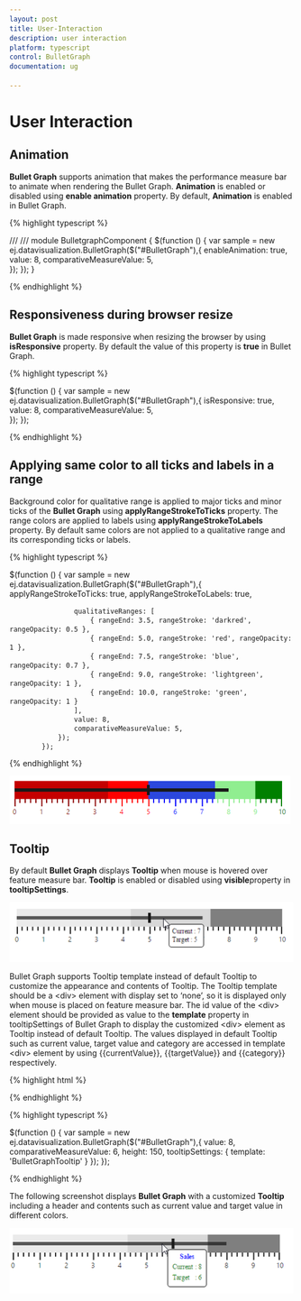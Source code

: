 ```yaml
---
layout: post
title: User-Interaction
description: user interaction
platform: typescript
control: BulletGraph	
documentation: ug

---
```


# User Interaction

## Animation

**Bullet Graph** supports animation that makes the performance measure bar to animate when rendering the Bullet Graph. **Animation** is enabled or disabled using **enable animation** property. By default, **Animation** is enabled in Bullet Graph.

{% highlight typescript %}

/// <reference path="tsfiles/jquery.d.ts" />
/// <reference path="tsfiles/ej.web.all.d.ts" />
module BulletgraphComponent {
    $(function () {
        var sample = new ej.datavisualization.BulletGraph($("#BulletGraph"),{
         enableAnimation: true,
                    value: 8,
                    comparativeMeasureValue: 5,     
        });
    });
}

{% endhighlight %}

## Responsiveness during browser resize

**Bullet Graph** is made responsive when resizing the browser by using **isResponsive** property. By default the value of this property is **true** in Bullet Graph.

{% highlight typescript %}


 $(function () {
        var sample = new ej.datavisualization.BulletGraph($("#BulletGraph"),{
                    isResponsive: true,
                    value: 8,
                    comparativeMeasureValue: 5,                    
                });
            });
                


{% endhighlight %}



## Applying same color to all ticks and labels in a range

Background color for qualitative range is applied to major ticks and minor ticks of the **Bullet Graph** using **applyRangeStrokeToTicks** property. The range colors are applied to labels using **applyRangeStrokeToLabels** property. By default same colors are not applied to a qualitative range and its corresponding ticks or labels.

{% highlight typescript %}


$(function () {
        var sample = new ej.datavisualization.BulletGraph($("#BulletGraph"),{
                    applyRangeStrokeToTicks: true,
                    applyRangeStrokeToLabels: true,

                    qualitativeRanges: [
                        { rangeEnd: 3.5, rangeStroke: 'darkred', rangeOpacity: 0.5 },
                        { rangeEnd: 5.0, rangeStroke: 'red', rangeOpacity: 1 },
                        { rangeEnd: 7.5, rangeStroke: 'blue', rangeOpacity: 0.7 },
                        { rangeEnd: 9.0, rangeStroke: 'lightgreen', rangeOpacity: 1 },
                        { rangeEnd: 10.0, rangeStroke: 'green', rangeOpacity: 1 }
                    ],
                    value: 8,
                    comparativeMeasureValue: 5,                    
                });
            });



{% endhighlight %}

![](User-Interaction_images/User-Interaction_img1.png) 

## Tooltip

By default **Bullet Graph** displays **Tooltip** when mouse is hovered over feature measure bar. **Tooltip** is enabled or disabled using **visible**property in **tooltipSettings**.

![](User-Interaction_images/User-Interaction_img2.png) 

Bullet Graph supports Tooltip template instead of default Tooltip to customize the appearance and contents of Tooltip. The Tooltip template should be a &lt;div&gt; element with display set to ‘none’, so it is displayed only when mouse is placed on feature measure bar. The id value of the &lt;div&gt; element should be provided as value to the **template** property in tooltipSettings of Bullet Graph to display the customized &lt;div&gt; element as Tooltip instead of default Tooltip. The values displayed in default Tooltip such as current value, target value and category are accessed in template &lt;div&gt; element by using {{currentValue}}, {{targetValue}} and {{category}} respectively.

{% highlight html %}

<div id="BulletGraphTooltip" style="display:none; width:125px; padding-top: 10px; padding-bottom:10px; color: blue"> 
    <div align="center" style="color:blue; font-weight:bold"> Sales </div> 
    <table style="color:green"> <tr> <td> Current </td> <td> : </td> </tr> <tr> <td> Target </td> <td> : </td> </tr> </table> 
</div>

{% endhighlight %}

{% highlight typescript %}

   $(function () {
    var sample = new ej.datavisualization.BulletGraph($("#BulletGraph"),{
         value: 8,
         comparativeMeasureValue: 6,
         height: 150,
         tooltipSettings: { template: 'BulletGraphTooltip' } 
    });
   });

{% endhighlight %}

The following screenshot displays **Bullet Graph** with a customized **Tooltip** including a header and contents such as current value and target value in different colors.

![](User-Interaction_images/User-Interaction_img3.png) 

